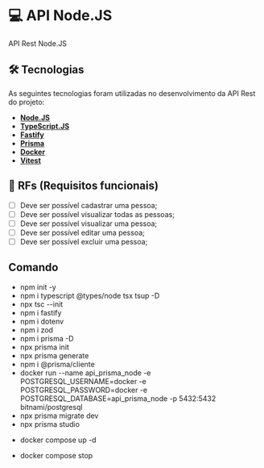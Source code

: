 # 💻  API Node.JS
API Rest Node.JS


## 🛠 Tecnologias
As seguintes tecnologias foram utilizadas no desenvolvimento da API Rest do projeto:

- **[Node.JS](https://nodejs.org/en)**
- **[TypeScript.JS](https://www.typescriptlang.org/)**
- **[Fastify](https://fastify.dev/)**
- **[Prisma](https://www.prisma.io/)**
- **[Docker](https://www.docker.com/)**
- **[Vitest](https://vitest.dev/)**

## 📄 RFs (Requisitos funcionais)
- [ ] Deve ser possível cadastrar uma pessoa;
- [ ] Deve ser possível visualizar todas as pessoas;
- [ ] Deve ser possível visualizar uma pessoa;
- [ ] Deve ser possível editar uma pessoa;
- [ ] Deve ser possível excluir uma pessoa;

## Comando
- npm init -y
- npm i typescript @types/node tsx tsup -D
- npx tsc --init 
- npm i fastify
- npm i dotenv
- npm i zod
- npm i prisma -D 
- npx prisma init
- npx prisma generate
- npm i @prisma/cliente
- docker run --name api_prisma_node -e POSTGRESQL_USERNAME=docker -e POSTGRESQL_PASSWORD=docker -e POSTGRESQL_DATABASE=api_prisma_node -p 5432:5432 bitnami/postgresql
- npx prisma migrate dev
- npx prisma studio
<!-- Subir ou executar a aplicação docker-->
- docker compose up -d 
<!-- Parar a aplicação docker-->
- docker compose stop
